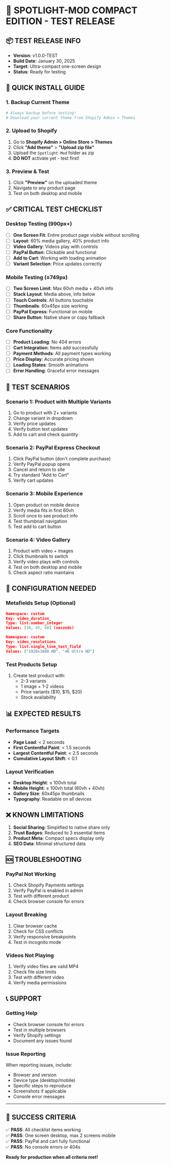 # 🧪 SPOTLIGHT-MOD COMPACT EDITION - TEST RELEASE

## 📦 **TEST RELEASE INFO**
- **Version**: v1.0.0-TEST
- **Build Date**: January 30, 2025
- **Target**: Ultra-compact one-screen design
- **Status**: Ready for testing

## 🚀 **QUICK INSTALL GUIDE**

### 1. **Backup Current Theme**
```bash
# Always backup before testing!
# Download your current theme from Shopify Admin > Themes
```

### 2. **Upload to Shopify**
1. Go to **Shopify Admin > Online Store > Themes**
2. Click **"Add theme"** > **"Upload zip file"**
3. Upload the `Spotlight-Mod` folder as zip
4. **DO NOT** activate yet - test first!

### 3. **Preview & Test**
1. Click **"Preview"** on the uploaded theme
2. Navigate to any product page
3. Test on both desktop and mobile

## ✅ **CRITICAL TEST CHECKLIST**

### **Desktop Testing (990px+)**
- [ ] **One Screen Fit**: Entire product page visible without scrolling
- [ ] **Layout**: 60% media gallery, 40% product info
- [ ] **Video Gallery**: Videos play with controls
- [ ] **PayPal Button**: Clickable and functional
- [ ] **Add to Cart**: Working with loading animation
- [ ] **Variant Selection**: Price updates correctly

### **Mobile Testing (≤749px)**
- [ ] **Two Screen Limit**: Max 60vh media + 40vh info
- [ ] **Stack Layout**: Media above, info below
- [ ] **Touch Controls**: All buttons touchable
- [ ] **Thumbnails**: 60x45px size working
- [ ] **PayPal Express**: Functional on mobile
- [ ] **Share Button**: Native share or copy fallback

### **Core Functionality**
- [ ] **Product Loading**: No 404 errors
- [ ] **Cart Integration**: Items add successfully  
- [ ] **Payment Methods**: All payment types working
- [ ] **Price Display**: Accurate pricing shown
- [ ] **Loading States**: Smooth animations
- [ ] **Error Handling**: Graceful error messages

## 🐛 **TEST SCENARIOS**

### **Scenario 1: Product with Multiple Variants**
1. Go to product with 2+ variants
2. Change variant in dropdown
3. Verify price updates
4. Verify button text updates
5. Add to cart and check quantity

### **Scenario 2: PayPal Express Checkout**
1. Click PayPal button (don't complete purchase)
2. Verify PayPal popup opens
3. Cancel and return to site
4. Try standard "Add to Cart"
5. Verify cart updates

### **Scenario 3: Mobile Experience**
1. Open product on mobile device
2. Verify media fits in first 60vh
3. Scroll once to see product info
4. Test thumbnail navigation
5. Test add to cart button

### **Scenario 4: Video Gallery**
1. Product with video + images
2. Click thumbnails to switch
3. Verify video plays with controls
4. Test on both desktop and mobile
5. Check aspect ratio maintains

## 🔧 **CONFIGURATION NEEDED**

### **Metafields Setup** (Optional)
```json
Namespace: custom
Key: video_duration_
Type: list.number_integer
Values: [30, 45, 60] (seconds)

Namespace: custom  
Key: video_resolutions
Type: list.single_line_text_field
Values: ["1920x1080 HD", "4K Ultra HD"]
```

### **Test Products Setup**
1. Create test product with:
   - 2-3 variants
   - 1 image + 1-2 videos
   - Price variants ($10, $15, $20)
   - Stock availability

## 📊 **EXPECTED RESULTS**

### **Performance Targets**
- **Page Load**: < 2 seconds
- **First Contentful Paint**: < 1.5 seconds  
- **Largest Contentful Paint**: < 2.5 seconds
- **Cumulative Layout Shift**: < 0.1

### **Layout Verification**
- **Desktop Height**: ≤ 100vh total
- **Mobile Height**: ≤ 100vh total (60vh + 40vh)
- **Gallery Size**: 60x45px thumbnails
- **Typography**: Readable on all devices

## ❌ **KNOWN LIMITATIONS**

1. **Social Sharing**: Simplified to native share only
2. **Trust Badges**: Reduced to 3 essential items  
3. **Product Meta**: Compact specs display only
4. **SEO Data**: Minimal structured data

## 🆘 **TROUBLESHOOTING**

### **PayPal Not Working**
1. Check Shopify Payments settings
2. Verify PayPal is enabled in admin
3. Test with different product
4. Check browser console for errors

### **Layout Breaking**
1. Clear browser cache
2. Check for CSS conflicts
3. Verify responsive breakpoints
4. Test in incognito mode

### **Videos Not Playing**
1. Verify video files are valid MP4
2. Check file size limits
3. Test with different video
4. Verify media permissions

## 📞 **SUPPORT**

### **Getting Help**
- Check browser console for errors
- Test in multiple browsers
- Verify Shopify settings
- Document any issues found

### **Issue Reporting**
When reporting issues, include:
- Browser and version
- Device type (desktop/mobile)
- Specific steps to reproduce
- Screenshots if applicable
- Console error messages

---

## 🎯 **SUCCESS CRITERIA**

✅ **PASS**: All checklist items working  
✅ **PASS**: One screen desktop, max 2 screens mobile  
✅ **PASS**: PayPal and cart fully functional  
✅ **PASS**: No console errors or 404s  

**Ready for production when all criteria met!** 